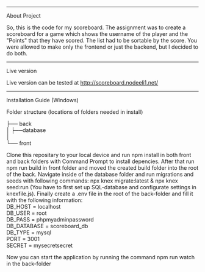 --------------------------------------
About Project

So, this is the code for my scoreboard. The assignment was to create a scoreboard for a game which shows the username of the player and the "Points" that they have scored. The list had to be sortable by the score. You were allowed to make only the frontend or just the backend, but I decided to do both. 

--------------------------------------
Live version

Live version can be tested at http://scoreboard.nodeeli1.net/

--------------------------------------
Installation Guide (Windows)

Folder structure (locations of folders needed in install)

├── back<br>
│   ├──database<br>
│<br>
└── front<br>

Clone this repositary to your local device and run npm install in both front and back folders with Command Prompt to install depencies. After that run npm run build in front folder and moved the created build folder into the root of the back. Navigate inside of the database folder and run migrations and seeds with following commands: npx knex migrate:latest & npx knex seed:run (You have to first set up SQL-database and configurate settings in knexfile.js). Finally create a .env file in the root of the back-folder and fill it with the following information: 
<br>
DB_HOST = localhost<br>
DB_USER = root<br>
DB_PASS = phpmyadminpassword<br>
DB_DATABASE = scoreboard_db<br>
DB_TYPE = mysql<br>
PORT = 3001<br>
SECRET = mysecretsecret<br>

Now you can start the application by running the command npm run watch in the back-folder 
